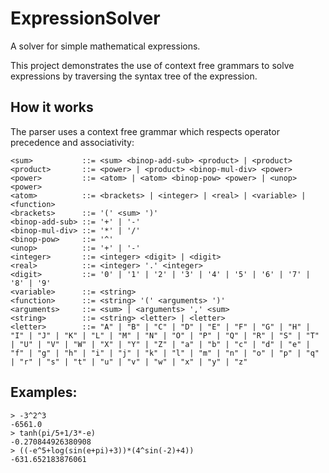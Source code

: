 # ExpressionSolver 

A solver for simple mathematical expressions.

This project demonstrates the use of context free grammars
to solve expressions by traversing the syntax tree of the expression.

## How it works

The parser uses a context free grammar which respects operator precedence and associativity:

```bnf
<sum>           ::= <sum> <binop-add-sub> <product> | <product>
<product>       ::= <power> | <product> <binop-mul-div> <power>
<power>         ::= <atom> | <atom> <binop-pow> <power> | <unop> <power>
<atom>          ::= <brackets> | <integer> | <real> | <variable> | <function>
<brackets>      ::= '(' <sum> ')'
<binop-add-sub> ::= '+' | '-'
<binop-mul-div> ::= '*' | '/'
<binop-pow>     ::= '^'
<unop>          ::= '+' | '-'
<integer>       ::= <integer> <digit> | <digit>
<real>          ::= <integer> '.' <integer>
<digit>         ::= '0' | '1' | '2' | '3' | '4' | '5' | '6' | '7' | '8' | '9'
<variable>      ::= <string>
<function>      ::= <string> '(' <arguments> ')'
<arguments>     ::= <sum> | <arguments> ',' <sum>
<string>        ::= <string> <letter> | <letter>
<letter>        ::= "A" | "B" | "C" | "D" | "E" | "F" | "G" | "H" | "I" | "J" | "K" | "L" | "M" | "N" | "O" | "P" | "Q" | "R" | "S" | "T" | "U" | "V" | "W" | "X" | "Y" | "Z" | "a" | "b" | "c" | "d" | "e" | "f" | "g" | "h" | "i" | "j" | "k" | "l" | "m" | "n" | "o" | "p" | "q" | "r" | "s" | "t" | "u" | "v" | "w" | "x" | "y" | "z"
```

## Examples:

```
> -3^2^3
-6561.0
> tanh(pi/5+1/3*-e)
-0.270844926380908
> ((-e^5+log(sin(e+pi)+3))*(4^sin(-2)+4))
-631.652183876061
```

